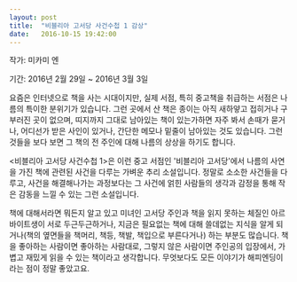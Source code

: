 ```yaml
---
layout: post
title:  "비블리아 고서당 사건수첩 1 감상"
date:   2016-10-15 19:42:00
---
```

작가: 미카미 엔

기간: 2016년 2월 29일 ~ 2016년 3월 3일

요즘은 인터넷으로 책을 사는 시대이지만, 실제 서점, 특히 중고책을 취급하는 서점은 나름의 특이한 분위기가 있습니다. 그런 곳에서 산 책은 종이는 아직 새하얗고 접히거나 구부러진 곳이 없으며, 띠지까지 그대로 남아있는 책이 있는가하면  자주 봐서 손때가 묻거나, 어디선가 받은 사인이 있거나, 간단한 메모나 밑줄이 남아있는 것도 있습니다. 그런 것들을 보다 보면 그 책의 전 주인에 대해 나름의 상상을 하기도 합니다.

<비블리아 고서당 사건수첩 1>은 이런 중고 서점인 '비블리아 고서당'에서 나름의 사연을 가진 책에 관련된 사건을 다루는 가벼운 추리 소설입니다. 정말로 소소한 사건들을 다루고, 사건을 해결해나가는 과정보다는 그 사건에 얽힌 사람들의 생각과 감정을 통해 작은 감동을 느낄 수 있는 그런 소설입니다.

책에 대해서라면 뭐든지 알고 있고 미녀인 고서당 주인과 책을 읽지 못하는 체질인 아르바이트생이 서로 두근두근하거나, 지금은 필요없는 책에 대해 쓸데없는 지식을 알게 되거나(책의 옆면들을 책머리, 책등, 책발, 책입으로 부른다거나) 하는 부분도 많습니다. 책을 좋아하는 사람이면 좋아하는 사람대로, 그렇지 않은 사람이면 주인공의 입장에서, 가볍고 재밌게 읽을 수 있는 책이라고 생각합니다. 무엇보다도 모든 이야기가 해피엔딩이라는 점이 정말 좋았고요.
